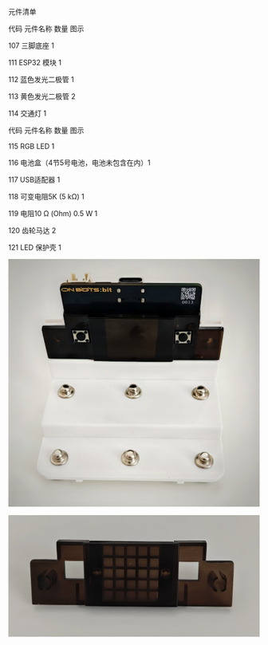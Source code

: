 元件清单

代码 元件名称 数量 图示

107 三脚底座 1

111 ESP32 模块 1

112 蓝色发光二极管 1

113 黄色发光二极管 2

114 交通灯 1

代码 元件名称 数量 图示

115 RGB LED 1

116 电池盒（4节5号电池，电池未包含在内）1

117 USB适配器 1

118 可变电阻5K (5 kΩ) 1

119 电阻10 Ω (Ohm) 0.5 W 1

120 齿轮马达 2

121  LED 保护壳 1

![](./book/001-020/008p1.jpg)

![](008p2.jpg)